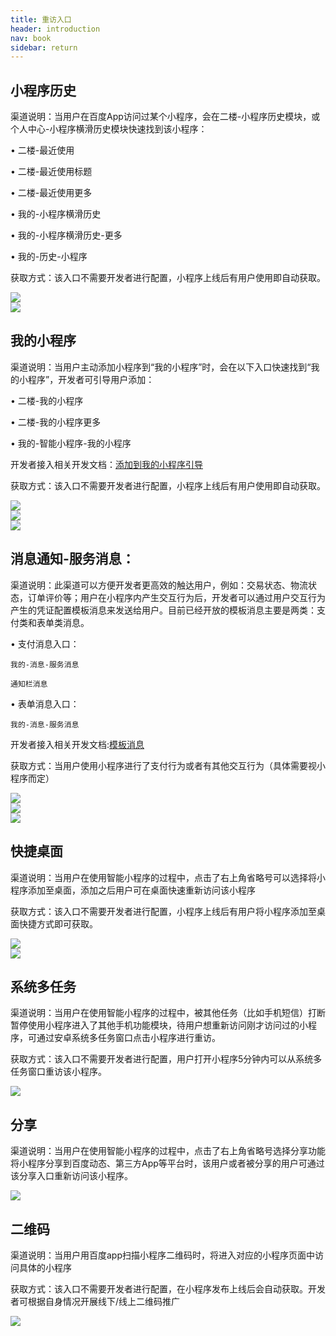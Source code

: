 ```yaml
---
title: 重访入口
header: introduction
nav: book
sidebar: return
---
```



## 小程序历史

渠道说明：当用户在百度App访问过某个小程序，会在二楼-小程序历史模块，或个人中心-小程序横滑历史模块快速找到该小程序：

•         二楼-最近使用

•         二楼-最近使用标题

•         二楼-最近使用更多

•         我的-小程序横滑历史

•         我的-小程序横滑历史-更多

•         我的-历史-小程序

获取方式：该入口不需要开发者进行配置，小程序上线后有用户使用即自动获取。

<div class="m-doc-custom-examples">
    <div class="m-doc-custom-examples-correct">
        <img src="../../img/introduction/base/基础流量：二楼-最近使用.jpg">
    </div>
    <div class="m-doc-custom-examples-correct">
        <img src="../../img/introduction/base/基础流量：个人中心-小程序历史横滑模块.jpg">
    </div>
    <div class="m-doc-custom-examples-correct">
        <img src=" ">
    </div>     
</div>


## 我的小程序

渠道说明：当用户主动添加小程序到“我的小程序”时，会在以下入口快速找到“我的小程序”，开发者可引导用户添加：

•         二楼-我的小程序

•         二楼-我的小程序更多

•         我的-智能小程序-我的小程序

开发者接入相关开发文档：<a href="https://smartprogram.baidu.com/docs/design/component/guide_add/)[/](https://smartprogram.baidu.com/docs/design/component/guide_add/">添加到我的小程序引导</a>


获取方式：该入口不需要开发者进行配置，小程序上线后有用户使用即自动获取。

<div class="m-doc-custom-examples">
    <div class="m-doc-custom-examples-correct">
        <img src="../../img/introduction/base/基础流量：二楼-我的小程序.jpg">
    </div>
    <div class="m-doc-custom-examples-correct">
        <img src="../../img/introduction/base/基础流量：二楼-我的小程序.jpg">
    </div>
    <div class="m-doc-custom-examples-correct">
        <img src="../../img/introduction/base/基础流量：个人中心-历史-小程序历史.jpg">
    </div>
</div>

## 消息通知-服务消息：

渠道说明：此渠道可以方便开发者更高效的触达用户，例如：交易状态、物流状态，订单评价等；用户在小程序内产生交互行为后，开发者可以通过用户交互行为产生的凭证配置模板消息来发送给用户。目前已经开放的模板消息主要是两类：支付类和表单类消息。

•         支付消息入口：

    我的-消息-服务消息

    通知栏消息

•         表单消息入口：

    我的-消息-服务消息

开发者接入相关开发文档:<a href="https://smartprogram.baidu.com/docs/develop/serverapi/open_infomation/">模板消息</a>


获取方式：当用户使用小程序进行了支付行为或者有其他交互行为（具体需要视小程序而定）

<div class="m-doc-custom-examples">
    <div class="m-doc-custom-examples-correct">
        <img src="../../img/introduction/base/基础流量：消息通知1-通知栏消息.jpg">
    </div>
    <div class="m-doc-custom-examples-correct">
        <img src="../../img/introduction/base/基础流量：消息通知-个人中心-消息-服务消息-表单消息.jpg">
    </div>
    <div class="m-doc-custom-examples-correct">
        <img src="../../img/introduction/base/基础流量：消息通知-个人中心-消息-服务消息-支付消息.jpg">
    </div>
</div>                     

## 快捷桌面

渠道说明：当用户在使用智能小程序的过程中，点击了右上角省略号可以选择将小程序添加至桌面，添加之后用户可在桌面快速重新访问该小程序

获取方式：该入口不需要开发者进行配置，小程序上线后有用户将小程序添加至桌面快捷方式即可获取。 

<div class="m-doc-custom-examples">
    <div class="m-doc-custom-examples-correct">
        <img src="../../img/introduction/base/基础流量：快捷桌面.jpg">
    </div>
    <div class="m-doc-custom-examples-correct">
        <img src="../../img/introduction/base/基础流量：快捷桌面2.jpg">
    </div>
    <div class="m-doc-custom-examples-correct">
        <img src=" ">
    </div>    
</div>

## 系统多任务

渠道说明：当用户在使用智能小程序的过程中，被其他任务（比如手机短信）打断暂停使用小程序进入了其他手机功能模块，待用户想重新访问刚才访问过的小程序，可通过安卓系统多任务窗口点击小程序进行重访。

获取方式：该入口不需要开发者进行配置，用户打开小程序5分钟内可以从系统多任务窗口重访该小程序。

<div class="m-doc-custom-examples">
    <div class="m-doc-custom-examples-correct">
        <img src="../../img/introduction/base/基础流量：系统多任务.jpg">
    </div>
    <div class="m-doc-custom-examples-correct">
        <img src=" ">
    </div>
    <div class="m-doc-custom-examples-correct">
        <img src=" ">
    </div>     
</div>


## 分享

渠道说明：当用户在使用智能小程序的过程中，点击了右上角省略号选择分享功能将小程序分享到百度动态、第三方App等平台时，该用户或者被分享的用户可通过该分享入口重新访问该小程序。

<div class="m-doc-custom-examples">
    <div class="m-doc-custom-examples-correct">
        <img src="../../img/introduction/base/基础流量：分享.jpg">
    </div>
    <div class="m-doc-custom-examples-correct">
        <img src=" ">
    </div>
    <div class="m-doc-custom-examples-correct">
        <img src=" ">
    </div>     
</div>


## 二维码

渠道说明：当用户用百度app扫描小程序二维码时，将进入对应的小程序页面中访问具体的小程序

获取方式：该入口不需要开发者进行配置，在小程序发布上线后会自动获取。开发者可根据自身情况开展线下/线上二维码推广


<div class="m-doc-custom-examples">
    <div class="m-doc-custom-examples-correct">
        <img src="../../img/introduction/base/二维码.jpg">
    </div>
    <div class="m-doc-custom-examples-correct">
        <img src=" ">
    </div>
    <div class="m-doc-custom-examples-correct">
        <img src=" ">
    </div>     
</div>